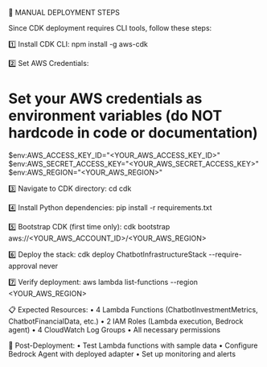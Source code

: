 
🎯 MANUAL DEPLOYMENT STEPS

Since CDK deployment requires CLI tools, follow these steps:

1️⃣ Install CDK CLI:
   npm install -g aws-cdk

2️⃣ Set AWS Credentials:
   # Set your AWS credentials as environment variables (do NOT hardcode in code or documentation)
   $env:AWS_ACCESS_KEY_ID="<YOUR_AWS_ACCESS_KEY_ID>"
   $env:AWS_SECRET_ACCESS_KEY="<YOUR_AWS_SECRET_ACCESS_KEY>"
   $env:AWS_REGION="<YOUR_AWS_REGION>"

3️⃣ Navigate to CDK directory:
   cd cdk

4️⃣ Install Python dependencies:
   pip install -r requirements.txt

5️⃣ Bootstrap CDK (first time only):
   cdk bootstrap aws://<YOUR_AWS_ACCOUNT_ID>/<YOUR_AWS_REGION>

6️⃣ Deploy the stack:
   cdk deploy ChatbotInfrastructureStack --require-approval never

7️⃣ Verify deployment:
   aws lambda list-functions --region <YOUR_AWS_REGION>

📋 Expected Resources:
   • 4 Lambda Functions (ChatbotInvestmentMetrics, ChatbotFinancialData, etc.)
   • 2 IAM Roles (Lambda execution, Bedrock agent)
   • 4 CloudWatch Log Groups
   • All necessary permissions

🚀 Post-Deployment:
   • Test Lambda functions with sample data
   • Configure Bedrock Agent with deployed adapter
   • Set up monitoring and alerts
        
